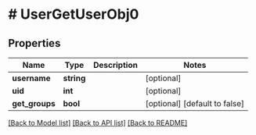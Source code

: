 # # UserGetUserObj0

## Properties

Name | Type | Description | Notes
------------ | ------------- | ------------- | -------------
**username** | **string** |  | [optional]
**uid** | **int** |  | [optional]
**get_groups** | **bool** |  | [optional] [default to false]

[[Back to Model list]](../../README.md#models) [[Back to API list]](../../README.md#endpoints) [[Back to README]](../../README.md)
